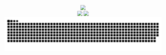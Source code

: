 

<div align="center"> 
  <a href="https://github.com/Elkhan2003">
  <img height="100" src="https://readme-typing-svg.herokuapp.com?color=blue&lines=Just+Frontend+Developer"/>
</a>
</div>



<div align="center">
    <img src="https://skillicons.dev/icons?i=javascript,typescript,firebase,nextjs,notejs,react,bootstrap,mui,html,css,vscode,github,figma,tailwind,git,vite,rtkquery" />
    
   <img src="https://skillicons.dev/icons?i=scss,styledcomponents,redux,vercel" />
</div>

<div align="center">
  <a href="https://github.com/TEMURBEKTUMANBAEV">
  <img src="https://github.com/bimashazaman/Github-snake-SVG/raw/master/snake.svg"
       alt="snake" /></a>
</div>
